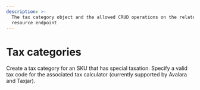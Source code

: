 ```yaml
---
description: >-
  The tax category object and the allowed CRUD operations on the related
  resource endpoint
---
```


# Tax categories

Create a tax category for an SKU that has special taxation. Specify a valid tax code for the associated tax calculator (currently supported by Avalara and Taxjar).
